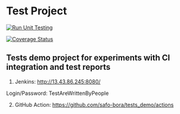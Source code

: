 # Test Project

[![Run Unit Testing](https://github.com/safo-bora/tests_demo/actions/workflows/ci-configuration.yaml/badge.svg?branch=main)](https://github.com/safo-bora/tests_demo/actions/workflows/ci-configuration.yaml)


[![Coverage Status](https://coveralls.io/repos/github/safo-bora/tests_demo/badge.svg?branch=main)](https://coveralls.io/github/safo-bora/tests_demo?branch=main)


## Tests demo project for experiments with CI integration and test reports

1) Jenkins: http://13.43.86.245:8080/ 

Login/Password: TestAreWrittenByPeople 

2) GitHub Action:
https://github.com/safo-bora/tests_demo/actions


